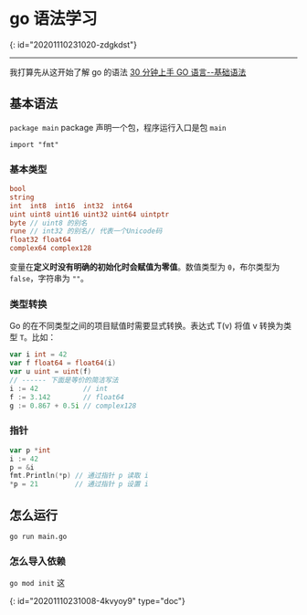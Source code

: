 # go 语法学习
{: id="20201110231020-zdgkdst"}

---

我打算先从这开始了解 go 的语法 [30 分钟上手 GO 语言--基础语法](https://studygolang.com/topics/548)

## 基本语法

`package main` package 声明一个包，程序运行入口是包 `main`

`import "fmt"`

### 基本类型

```go
bool
string
int  int8  int16  int32  int64
uint uint8 uint16 uint32 uint64 uintptr
byte // uint8 的别名
rune // int32 的别名// 代表一个Unicode码
float32 float64
complex64 complex128
```

变量在**定义时没有明确的初始化时会赋值为零值**。数值类型为 `0`，布尔类型为 `false`，字符串为 `""`。

### 类型转换

Go 的在不同类型之间的项目赋值时需要显式转换。表达式 T(v) 将值 v 转换为类型 `T`。比如：

```go
var i int = 42
var f float64 = float64(i)
var u uint = uint(f)
// ------ 下面是等价的简洁写法
i := 42           // int
f := 3.142        // float64
g := 0.867 + 0.5i // complex128
```

### 指针

```go
var p *int
i := 42
p = &i
fmt.Println(*p) // 通过指针 p 读取 i
*p = 21         // 通过指针 p 设置 i
```

## 怎么运行

```
go run main.go
```

### 怎么导入依赖

`go mod init` 这


{: id="20201110231008-4kvyoy9" type="doc"}
